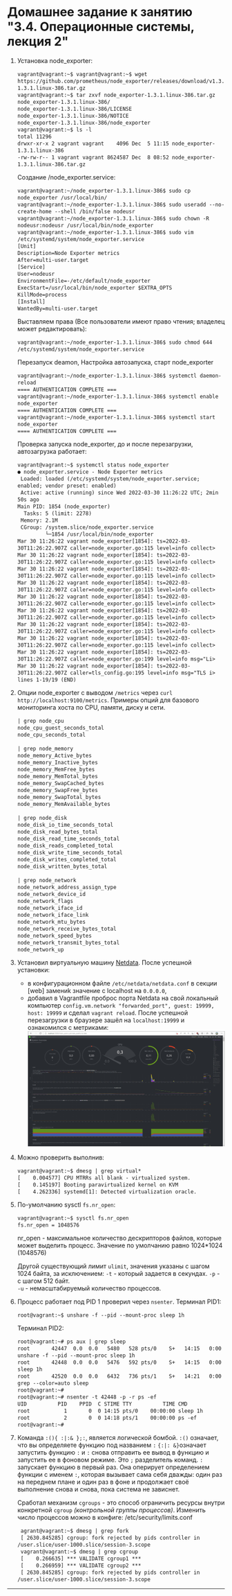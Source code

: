 # Домашнее задание к занятию "3.4. Операционные системы, лекция 2"

1. Установка node_exporter:
    ```
   vagrant@vagrant:~$ vagrant@vagrant:~$ wget https://github.com/prometheus/node_exporter/releases/download/v1.3.1/node_exporter-1.3.1.linux-386.tar.gz
   vagrant@vagrant:~$ tar zxvf node_exporter-1.3.1.linux-386.tar.gz
   node_exporter-1.3.1.linux-386/
   node_exporter-1.3.1.linux-386/LICENSE
   node_exporter-1.3.1.linux-386/NOTICE
   node_exporter-1.3.1.linux-386/node_exporter
   vagrant@vagrant:~$ ls -l
   total 11296
   drwxr-xr-x 2 vagrant vagrant    4096 Dec  5 11:15 node_exporter-1.3.1.linux-386
   -rw-rw-r-- 1 vagrant vagrant 8624587 Dec  8 08:52 node_exporter-1.3.1.linux-386.tar.gz
    ```
   Создание /node_exporter.service:
    ```
   vagrant@vagrant:~/node_exporter-1.3.1.linux-386$ sudo cp node_exporter /usr/local/bin/
   vagrant@vagrant:~/node_exporter-1.3.1.linux-386$ sudo useradd --no-create-home --shell /bin/false nodeusr
   vagrant@vagrant:~/node_exporter-1.3.1.linux-386$ sudo chown -R nodeusr:nodeusr /usr/local/bin/node_exporter
   vagrant@vagrant:~/node_exporter-1.3.1.linux-386$ sudo vim /etc/systemd/system/node_exporter.service
   [Unit]
   Description=Node Exporter metrics
   After=multi-user.target
   [Service]
   User=nodeusr
   EnvironmentFile=-/etc/default/node_exporter
   ExecStart=/usr/local/bin/node_exporter $EXTRA_OPTS
   KillMode=process
   [Install]
   WantedBy=multi-user.target
    ```   
    Выставляем права (Все пользователи имеют право чтения; владелец может редактировать):
    ``` 
    vagrant@vagrant:~/node_exporter-1.3.1.linux-386$ sudo chmod 644 /etc/systemd/system/node_exporter.service
    ```        
   Перезапуск deamon, Настройка автозапуска, старт node_exporter
    ```
    vagrant@vagrant:~/node_exporter-1.3.1.linux-386$ systemctl daemon-reload
   ==== AUTHENTICATION COMPLETE ===
   vagrant@vagrant:~/node_exporter-1.3.1.linux-386$ systemctl enable node_exporter
   ==== AUTHENTICATION COMPLETE ===
   vagrant@vagrant:~/node_exporter-1.3.1.linux-386$ systemctl start node_exporter
   ==== AUTHENTICATION COMPLETE ===
    ```
    Проверка запуска node_exporter, до и после перезагрузки, автозагрузка работает:
    ```    
    vagrant@vagrant:~$ systemctl status node_exporter
   ● node_exporter.service - Node Exporter metrics
     Loaded: loaded (/etc/systemd/system/node_exporter.service; enabled; vendor preset: enabled)
     Active: active (running) since Wed 2022-03-30 11:26:22 UTC; 2min 50s ago
   Main PID: 1854 (node_exporter)
      Tasks: 5 (limit: 2278)
     Memory: 2.1M
     CGroup: /system.slice/node_exporter.service
             └─1854 /usr/local/bin/node_exporter
   Mar 30 11:26:22 vagrant node_exporter[1854]: ts=2022-03-30T11:26:22.907Z caller=node_exporter.go:115 level=info collect>
   Mar 30 11:26:22 vagrant node_exporter[1854]: ts=2022-03-30T11:26:22.907Z caller=node_exporter.go:115 level=info collect>
   Mar 30 11:26:22 vagrant node_exporter[1854]: ts=2022-03-30T11:26:22.907Z caller=node_exporter.go:115 level=info collect>
   Mar 30 11:26:22 vagrant node_exporter[1854]: ts=2022-03-30T11:26:22.907Z caller=node_exporter.go:115 level=info collect>
   Mar 30 11:26:22 vagrant node_exporter[1854]: ts=2022-03-30T11:26:22.907Z caller=node_exporter.go:115 level=info collect>
   Mar 30 11:26:22 vagrant node_exporter[1854]: ts=2022-03-30T11:26:22.907Z caller=node_exporter.go:115 level=info collect>
   Mar 30 11:26:22 vagrant node_exporter[1854]: ts=2022-03-30T11:26:22.907Z caller=node_exporter.go:115 level=info collect>
   Mar 30 11:26:22 vagrant node_exporter[1854]: ts=2022-03-30T11:26:22.907Z caller=node_exporter.go:115 level=info collect>
   Mar 30 11:26:22 vagrant node_exporter[1854]: ts=2022-03-30T11:26:22.907Z caller=node_exporter.go:199 level=info msg="Li>
   Mar 30 11:26:22 vagrant node_exporter[1854]: ts=2022-03-30T11:26:22.907Z caller=tls_config.go:195 level=info msg="TLS i>   
   lines 1-19/19 (END)
    ```    
        
1. Опции node_exporter с выводом `/metrics` через  `curl http://localhost:9100/metrics`. Примеры опций для базового мониторинга хоста по CPU, памяти, диску и сети.
    ```    
   | grep node_cpu
   node_cpu_guest_seconds_total
   node_cpu_seconds_total
   
   | grep node_memory
   node_memory_Active_bytes
   node_memory_Inactive_bytes
   node_memory_MemFree_bytes
   node_memory_MemTotal_bytes
   node_memory_SwapCached_bytes  
   node_memory_SwapFree_bytes 
   node_memory_SwapTotal_bytes
   node_memory_MemAvailable_bytes
   
   | grep node_disk
   node_disk_io_time_seconds_total
   node_disk_read_bytes_total
   node_disk_read_time_seconds_total
   node_disk_reads_completed_total
   node_disk_write_time_seconds_total
   node_disk_writes_completed_total
   node_disk_written_bytes_total
   
   | grep node_network
   node_network_address_assign_type
   node_network_device_id
   node_network_flags
   node_network_iface_id
   node_network_iface_link
   node_network_mtu_bytes
   node_network_receive_bytes_total
   node_network_speed_bytes
   node_network_transmit_bytes_total
   node_network_up
    ```    
    
1. Установил виртуальную машину [Netdata](https://github.com/netdata/netdata). После успешной установки:
    * в конфигурационном файле `/etc/netdata/netdata.conf` в секции [web] замениk значение с localhost на `0.0.0.0`,
    * добавил в Vagrantfile проброс порта Netdata на свой локальный компьютер `config.vm.network "forwarded_port", guest: 19999, host: 19999` и сделал `vagrant reload`.
    После успешной перезагрузки в браузере зашёл на `localhost:19999` и ознакомился с метриками:
    ![Netdata](img/Netdata.jpg)

1. Можно проверить выполнив: 
    ```
    vagrant@vagrant:~$ dmesg | grep virtual*
    [    0.004577] CPU MTRRs all blank - virtualized system.
    [    0.145197] Booting paravirtualized kernel on KVM
    [    4.262336] systemd[1]: Detected virtualization oracle.
    ```

1. По-умолчанию sysctl `fs.nr_open`: 
    ```
    vagrant@vagrant:~$ sysctl fs.nr_open
    fs.nr_open = 1048576
    ```
    nr_open - максимальное количество дескрипторов файлов, которые может выделить процесс. Значение по умолчанию равно 1024\*1024 (1048576)

    Другой существующий лимит `ulimit`, значения указаны с шагом 1024 байта, за исключением: 
    `-t` - который задается в секундах. 
    `-p` - с шагом 512 байт.  
    `-u` - немасштабируемый количество процессов.

1. Процесс работает под PID 1 проверил через `nsenter`. 
    Терминал PID1:
    ```
    root@vagrant:~$ unshare -f --pid --mount-proc sleep 1h
    ```
    Терминал PID2:
    ```
    root@vagrant:~# ps aux | grep sleep
    root       42447  0.0  0.0   5480   528 pts/0    S+   14:15   0:00 unshare -f --pid --mount-proc sleep 1h
    root       42448  0.0  0.0   5476   592 pts/0    S+   14:15   0:00 sleep 1h
    root       42520  0.0  0.0   6432   736 pts/1    S+   14:21   0:00 grep --color=auto sleep
    root@vagrant:~#
    root@vagrant:~# nsenter -t 42448 -p -r ps -ef
    UID          PID    PPID  C STIME TTY          TIME CMD
    root           1       0  0 14:15 pts/0    00:00:00 sleep 1h
    root           2       0  0 14:18 pts/1    00:00:00 ps -ef
    root@vagrant:~#
    ```
    
1. Команда `:(){ :|:& };:`, является логической бомбой.
`:()` означает, что вы определяете функцию под названием `:`
`{:|: &}`означает запустить функцию `:` и `:` снова отправить ее вывод в функцию и запустить ее в фоновом режиме.
Это `;` разделитель команд.
`:` запускает функцию в первый раз.
Она оперирует определением функции с именем `:`, которая вызывает сама себя дважды: один раз на переднем плане и один раз в фоне и продолжает своё выполнение снова и снова, пока система не зависнет.

   Cработал механизм `сgroups` - это способ ограничить ресурсы внутри конкретной `cgroup` *(контрольной группы процессов)*.
   Изменить число процессов можно в конфиге: /etc/security/limits.conf
   ```
    agrant@vagrant:~$ dmesg | grep fork
    [ 2630.845285] cgroup: fork rejected by pids controller in /user.slice/user-1000.slice/session-3.scope
    vagrant@vagrant:~$ dmesg | grep cgroup
    [    0.266635] *** VALIDATE cgroup1 ***
    [    0.266959] *** VALIDATE cgroup2 ***
    [ 2630.845285] cgroup: fork rejected by pids controller in /user.slice/user-1000.slice/session-3.scope
   ```

 ---
